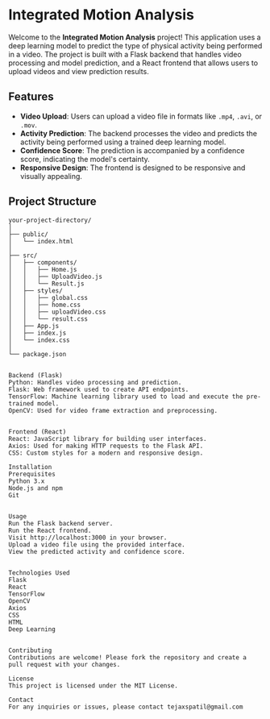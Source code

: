# Integrated Motion Analysis

Welcome to the **Integrated Motion Analysis** project! This application uses a deep learning model to predict the type of physical activity being performed in a video. The project is built with a Flask backend that handles video processing and model prediction, and a React frontend that allows users to upload videos and view prediction results.

## Features

- **Video Upload**: Users can upload a video file in formats like `.mp4`, `.avi`, or `.mov`.
- **Activity Prediction**: The backend processes the video and predicts the activity being performed using a trained deep learning model.
- **Confidence Score**: The prediction is accompanied by a confidence score, indicating the model's certainty.
- **Responsive Design**: The frontend is designed to be responsive and visually appealing.

## Project Structure

```plaintext
your-project-directory/
│
├── public/
│   └── index.html
│
├── src/
│   ├── components/
│   │   ├── Home.js
│   │   ├── UploadVideo.js
│   │   └── Result.js
│   ├── styles/
│   │   ├── global.css
│   │   ├── home.css
│   │   ├── uploadVideo.css
│   │   └── result.css
│   ├── App.js
│   ├── index.js
│   └── index.css
│
└── package.json


Backend (Flask)
Python: Handles video processing and prediction.
Flask: Web framework used to create API endpoints.
TensorFlow: Machine learning library used to load and execute the pre-trained model.
OpenCV: Used for video frame extraction and preprocessing.


Frontend (React)
React: JavaScript library for building user interfaces.
Axios: Used for making HTTP requests to the Flask API.
CSS: Custom styles for a modern and responsive design.

Installation
Prerequisites
Python 3.x
Node.js and npm
Git


Usage
Run the Flask backend server.
Run the React frontend.
Visit http://localhost:3000 in your browser.
Upload a video file using the provided interface.
View the predicted activity and confidence score.


Technologies Used
Flask
React
TensorFlow
OpenCV
Axios
CSS
HTML
Deep Learning


Contributing
Contributions are welcome! Please fork the repository and create a pull request with your changes.

License
This project is licensed under the MIT License.

Contact
For any inquiries or issues, please contact tejaxspatil@gmail.com
